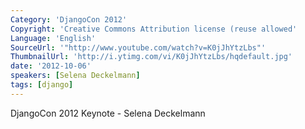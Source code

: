 ```yaml
---
Category: 'DjangoCon 2012'
Copyright: 'Creative Commons Attribution license (reuse allowed'
Language: 'English'
SourceUrl: '"http://www.youtube.com/watch?v=K0jJhYtzLbs"'
ThumbnailUrl: 'http://i.ytimg.com/vi/K0jJhYtzLbs/hqdefault.jpg'
date: '2012-10-06'
speakers: [Selena Deckelmann]
tags: [django]
---
```

DjangoCon 2012 Keynote - Selena Deckelmann

